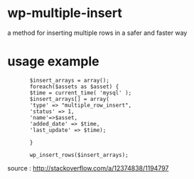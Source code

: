 # wp-multiple-insert
a method for inserting multiple rows in a safer and faster way

# usage example
```
       $insert_arrays = array();
       foreach($assets as $asset) {
	   $time = current_time( 'mysql' );
       $insert_arrays[] = array(
       'type' => "multiple_row_insert",
       'status' => 1,
       'name'=>$asset,
       'added_date' => $time,
       'last_update' => $time);
     
       }
     
       wp_insert_rows($insert_arrays);
 ```
 
 
 source : http://stackoverflow.com/a/12374838/1194797